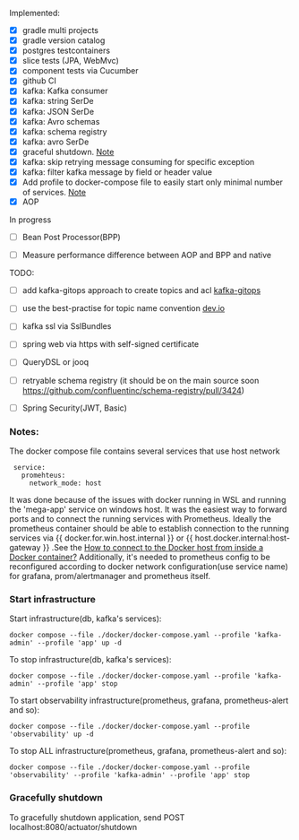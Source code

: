Implemented:
- [x] gradle multi projects
- [x] gradle version catalog
- [x] postgres testcontainers
- [x] slice tests (JPA, WebMvc)
- [x] component tests via Cucumber
- [x] github CI
- [x] kafka: Kafka consumer
- [x] kafka: string SerDe
- [x] kafka: JSON SerDe
- [x] kafka: Avro schemas
- [x] kafka: schema registry
- [x] kafka: avro SerDe
- [x] graceful shutdown. [Note](#gracefully-shutdown)
- [x] kafka: skip retrying message consuming for specific exception
- [x] kafka: filter kafka message by field or header value
- [x] Add profile to docker-compose file to easily start only minimal number of services. [Note](#start-infrastructure)
- [x] AOP

In progress

- [ ] Bean Post Processor(BPP)
- [ ] Measure performance difference between AOP and BPP and native


TODO:
- [ ] add kafka-gitops approach to create topics and acl [kafka-gitops](https://github.com/devshawn/kafka-gitops)
- [ ] use the best-practise for topic name convention [dev.io](https://dev.to/devshawn/apache-kafka-topic-naming-conventions-3do6)
- [ ] kafka ssl via SslBundles
- [ ] spring web via https with self-signed certificate
- [ ] QueryDSL or jooq
- [ ] retryable schema registry (it should be on the main source
  soon https://github.com/confluentinc/schema-registry/pull/3424)
- [ ] Spring Security(JWT, Basic)


### Notes:
 The docker compose file contains several services that use host network 
 ```
  service:
    promehteus: 
      network_mode: host
 ```
It was done because of the issues with docker running in WSL and running the 'mega-app' service on windows host.
It was the easiest way to forward ports and to connect the running services with Prometheus.
Ideally the prometheus container should be able to establish connection to the running services via {{ docker.for.win.host.internal }}  or {{ host.docker.internal:host-gateway }}
.See the [How to connect to the Docker host from inside a Docker container?](https://medium.com/@TimvanBaarsen/how-to-connect-to-the-docker-host-from-inside-a-docker-container-112b4c71bc66)
Additionally, it's needed to prometheus config to be reconfigured according to docker network configuration(use service name) for grafana, prom/alertmanager and prometheus itself.

### Start infrastructure

Start infrastructure(db, kafka's services):

```shell
docker compose --file ./docker/docker-compose.yaml --profile 'kafka-admin' --profile 'app' up -d
```

To stop infrastructure(db, kafka's services):

```shell
docker compose --file ./docker/docker-compose.yaml --profile 'kafka-admin' --profile 'app' stop
```

To start observability infrastructure(prometheus, grafana, prometheus-alert and so):

```shell
docker compose --file ./docker/docker-compose.yaml --profile 'observability' up -d
```

To stop ALL infrastructure(prometheus, grafana, prometheus-alert and so):

```shell
docker compose --file ./docker/docker-compose.yaml --profile 'observability' --profile 'kafka-admin' --profile 'app' stop
```

### Gracefully shutdown
To gracefully shutdown application, send POST localhost:8080/actuator/shutdown